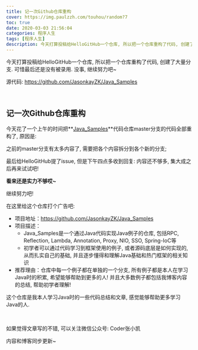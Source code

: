 ```yaml
---
title: 记一次Github仓库重构
cover: https://img.paulzzh.com/touhou/random?7
toc: true
date: 2020-03-03 21:56:04
categories: 程序人生
tags: [程序人生]
description: 今天打算投稿给HelloGitHub一个仓库, 所以把一个仓库重构了代码, 创建了大量分支. 可惜最后还是没有被录用. 没事, 继续努力吧~
---
```


今天打算投稿给HelloGitHub一个仓库, 所以把一个仓库重构了代码, 创建了大量分支. 可惜最后还是没有被录用. 没事, 继续努力吧~


源代码: https://github.com/JasonkayZK/Java_Samples

<br/>

<!--more-->

## 记一次Github仓库重构

今天花了一个上午的时间把**[Java_Samples](https://github.com/JasonkayZK/Java_Samples)**代码仓库master分支的代码全部重构了, 原因是:

之前的master分支有太多内容了, 需要把各个内容拆分到各个新的分支;

最后给HelloGitHub提了issue, 但是下午四点多收到回复: 内容还不够多, 集大成之后再来试试吧!

**看来还是实力不够哎~**

继续努力吧!

在这里给这个仓库打个广告吧:

-   项目地址：https://github.com/JasonkayZK/Java_Samples
-   项目描述：
    -   Java_Samples是一个通过Java代码实现Java例子的仓库, 包括RPC, Reflection, Lambda, Annotation, Proxy, NIO, SSO, Spring-IoC等
    -   初学者可以通过代码学习到框架使用的例子, 或者源码底层是如何实现的, 从而扎实自己的基础, 并且逐步懂得和理解Java基础和热门框架的相关知识
-   推荐理由：仓库中每一个例子都在单独的一个分支, 所有例子都是本人在学习Java时的积累, 希望能够帮助到更多的人! 并且大多数例子都包括我博客内容的总结, 帮助初学者理解!

这个仓库是我本人学习Java时的一些代码总结和文章, 感觉能够帮助更多学习Java的人.

<br/>

如果觉得文章写的不错, 可以关注微信公众号: Coder张小凯

内容和博客同步更新~